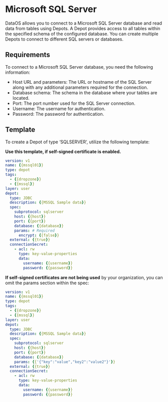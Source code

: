 # Microsoft SQL Server

DataOS allows you to connect to a Microsoft SQL Server database and read data from tables using Depots. A Depot provides access to all tables within the specified schema of the configured database. You can create multiple Depots to connect to different SQL servers or databases.

## Requirements

To connect to a Microsoft SQL Server database, you need the following information:

- Host URL and parameters: The URL or hostname of the SQL Server along with any additional parameters required for the connection.
- Database schema: The schema in the database where your tables are located.
- Port: The port number used for the SQL Server connection.
- Username: The username for authentication.
- Password: The password for authentication.

## Template

To create a Depot of type ‘SQLSERVER‘, utilize the following template:

**Use this template, if self-signed certificate is enabled.**

```yaml
version: v1
name: {{mssql01}}
type: depot
tags:
  - {{dropzone}}
  - {{mssql}}
layer: user
depot:
  type: JDBC
  description: {{MSSQL Sample data}}
  spec:
    subprotocol: sqlserver
    host: {{host}}
    port: {{port}}
    database: {{database}}
    params: # Required
      encrypt: {{false}}
  external: {{true}}
  connectionSecret:
    - acl: rw
      type: key-value-properties
      data:
        username: {{username}}
        password: {{password}}
```

**If self-signed certificates are not being used** by your organization, you can omit the params section within the spec:

```yaml
version: v1
name: {{mssql01}}
type: depot
tags:
  - {{dropzone}}
  - {{mssql}}
layer: user
depot:
  type: JDBC
  description: {{MSSQL Sample data}}
  spec:
    subprotocol: sqlserver
    host: {{host}}
    port: {{port}}
    database: {{database}}
    params: {{'{"key":"value","key2":"value2"}'}}
  external: {{true}}
  connectionSecret:
    - acl: rw
      type: key-value-properties
      data:
        username: {{username}}
        password: {{password}}
```